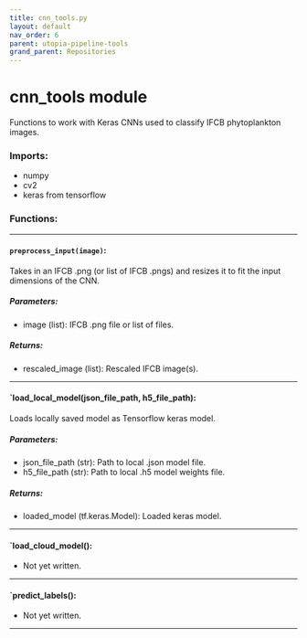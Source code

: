```yaml
---
title: cnn_tools.py
layout: default
nav_order: 6
parent: utopia-pipeline-tools
grand_parent: Repositories
---
```


# cnn_tools module

Functions to work with Keras CNNs used to classify IFCB phytoplankton images.

### Imports:  
- numpy
- cv2
- keras from tensorflow

### Functions:

---

#### `preprocess_input(image)`:
Takes in an IFCB .png (or list of IFCB .pngs) and resizes it to fit the 
input dimensions of the CNN.

##### Parameters:
- image (list): IFCB .png file or list of files.

##### Returns:
- rescaled_image (list): Rescaled IFCB image(s).

---

#### `load_local_model(json_file_path, h5_file_path):
Loads locally saved model as Tensorflow keras model.

##### Parameters:
- json_file_path (str): Path to local .json model file.
- h5_file_path (str): Path to local .h5 model weights file.

##### Returns:
- loaded_model (tf.keras.Model): Loaded keras model.

---

#### `load_cloud_model():
- Not yet written.

---

#### `predict_labels():
- Not yet written.

---